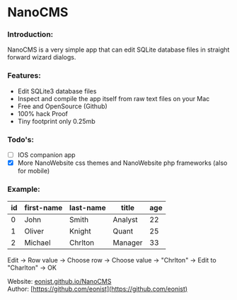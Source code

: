 # NanoCMS

### Introduction:
NanoCMS is a very simple app that can edit SQLite database files in straight forward wizard dialogs.

### Features:
- Edit SQLite3 database files
- Inspect and compile the app itself from raw text files on your Mac
- Free and OpenSource (Github)
- 100% hack Proof
- Tiny footprint only 0.25mb

### Todo's:
- [ ] IOS companion app
- [x] More NanoWebsite css themes and NanoWebsite php frameworks (also for mobile)

### Example:
id  | first-name | last-name | title | age
--- | ---------- | ----------| ----- | ---
0  | John | Smith | Analyst | 22
1  | Oliver | Knight | Quant | 25
2  | Michael | Chrlton | Manager | 33

Edit -> Row value -> Choose row -> Choose value -> "Chrlton" -> Edit to "Charlton" -> OK

Website: [eonist.github.io/NanoCMS](http://eonist.github.io/NanoCMS/) <Br>
Author: [https://github.com/eonist](https://github.com/eonist)
